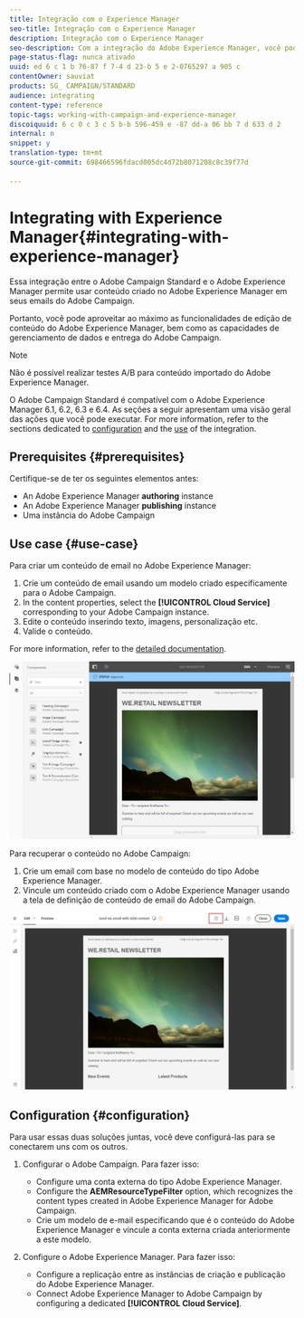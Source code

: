 ```yaml
---
title: Integração com o Experience Manager
seo-title: Integração com o Experience Manager
description: Integração com o Experience Manager
seo-description: Com a integração do Adobe Experience Manager, você pode criar conteúdo diretamente no AEM e usá-lo mais tarde no Adobe Campaign.
page-status-flag: nunca ativado
uuid: ed 6 c 1 b 76-87 f 7-4 d 23-b 5 e 2-0765297 a 905 c
contentOwner: sauviat
products: SG_ CAMPAIGN/STANDARD
audience: integrating
content-type: reference
topic-tags: working-with-campaign-and-experience-manager
discoiquuid: 6 c 0 c 3 c 5 b-b 596-459 e -87 dd-a 06 bb 7 d 633 d 2
internal: n
snippet: y
translation-type: tm+mt
source-git-commit: 698466596fdacd005dc4d72b8071208c8c39f77d

---
```



# Integrating with Experience Manager{#integrating-with-experience-manager}

Essa integração entre o Adobe Campaign Standard e o Adobe Experience Manager permite usar conteúdo criado no Adobe Experience Manager em seus emails do Adobe Campaign.

Portanto, você pode aproveitar ao máximo as funcionalidades de edição de conteúdo do Adobe Experience Manager, bem como as capacidades de gerenciamento de dados e entrega do Adobe Campaign.

>[!NOTE]
>
>Não é possível realizar testes A/B para conteúdo importado do Adobe Experience Manager.

O Adobe Campaign Standard é compatível com o Adobe Experience Manager 6.1, 6.2, 6.3 e 6.4. As seções a seguir apresentam uma visão geral das ações que você pode executar. For more information, refer to the sections dedicated to [configuration](https://helpx.adobe.com/experience-manager/6-4/sites/administering/using/campaignstandard.html) and the [use](https://helpx.adobe.com/experience-manager/6-4/sites/authoring/using/campaign.html) of the integration.

## Prerequisites {#prerequisites}

Certifique-se de ter os seguintes elementos antes:

* An Adobe Experience Manager **authoring** instance
* An Adobe Experience Manager **publishing** instance
* Uma instância do Adobe Campaign

## Use case {#use-case}

Para criar um conteúdo de email no Adobe Experience Manager:

1. Crie um conteúdo de email usando um modelo criado especificamente para o Adobe Campaign.
1. In the content properties, select the **[!UICONTROL Cloud Service]** corresponding to your Adobe Campaign instance.
1. Edite o conteúdo inserindo texto, imagens, personalização etc.
1. Valide o conteúdo.

For more information, refer to the [detailed documentation](https://docs.adobe.com/docs/en/aem/6-2/author/personalization/adobe-campaign/campaign.html).

![](assets/aem_content.png)

Para recuperar o conteúdo no Adobe Campaign:

1. Crie um email com base no modelo de conteúdo do tipo Adobe Experience Manager.
1. Vincule um conteúdo criado com o Adobe Experience Manager usando a tela de definição de conteúdo de email do Adobe Campaign.

![](assets/aem_linked_content.png)

## Configuration {#configuration}

Para usar essas duas soluções juntas, você deve configurá-las para se conectarem uns com os outros.

1. Configurar o Adobe Campaign. Para fazer isso:

   * Configure uma conta externa do tipo Adobe Experience Manager.
   * Configure the **AEMResourceTypeFilter** option, which recognizes the content types created in Adobe Experience Manager for Adobe Campaign.
   * Crie um modelo de e-mail especificando que é o conteúdo do Adobe Experience Manager e vincule a conta externa criada anteriormente a este modelo.

1. Configure o Adobe Experience Manager. Para fazer isso:

   * Configure a replicação entre as instâncias de criação e publicação do Adobe Experience Manager.
   * Connect Adobe Experience Manager to Adobe Campaign by configuring a dedicated **[!UICONTROL Cloud Service]**.

